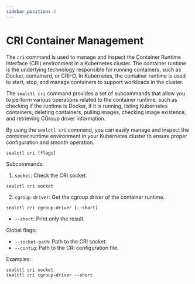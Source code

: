 ```yaml
---
sidebar_position: 2
---
```


# CRI Container Management

The `cri` command is used to manage and inspect the Container Runtime Interface (CRI) environment in a Kubernetes
cluster. The container runtime is the underlying technology responsible for running containers, such as Docker,
containerd, or CRI-O. In Kubernetes, the container runtime is used to start, stop, and manage containers to support
workloads in the cluster.

The `sealctl cri` command provides a set of subcommands that allow you to perform various operations related to the
container runtime, such as checking if the runtime is Docker, if it is running, listing Kubernetes containers, deleting
containers, pulling images, checking image existence, and retrieving CGroup driver information.

By using the `sealctl cri` command, you can easily manage and inspect the container runtime environment in your
Kubernetes cluster to ensure proper configuration and smooth operation.


```shell
sealctl cri [flags]
```

Subcommands:

1. `socket`: Check the CRI socket.

```shell
sealctl cri socket
```

2. `cgroup-driver`: Get the cgroup driver of the container runtime.

```shell
sealctl cri cgroup-driver [--short]
```

- `--short`: Print only the result.

Global flags:

- `--socket-path`: Path to the CRI socket.
- `--config`: Path to the CRI configuration file.

Examples:

```shell
sealctl cri socket
sealctl cri cgroup-driver --short
```
